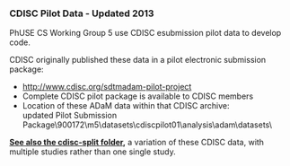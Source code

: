 ### CDISC Pilot Data - Updated 2013

PhUSE CS Working Group 5 use CDISC esubmission pilot data to develop code.

CDISC originally published these data in a pilot electronic submission package:
  * http://www.cdisc.org/sdtmadam-pilot-project
  * Complete CDISC pilot package is available to CDISC members
  * Location of these ADaM data within that CDISC archive:<br/>updated Pilot Submission Package\900172\m5\datasets\cdiscpilot01\analysis\adam\datasets\

**[See also the cdisc-split folder](https://github.com/phuse-org/phuse-scripts/tree/master/data/adam/cdisc-split),** a variation of these CDISC data, with multiple studies rather than one single study.
